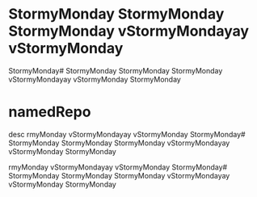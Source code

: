 # StormyMonday StormyMonday StormyMonday vStormyMondayay vStormyMonday
StormyMonday# StormyMonday StormyMonday StormyMonday vStormyMondayay vStormyMonday
StormyMonday
# namedRepo
desc
rmyMonday vStormyMondayay vStormyMonday
StormyMonday# StormyMonday StormyMonday StormyMonday vStormyMondayay vStormyMonday
StormyMonday

rmyMonday vStormyMondayay vStormyMonday
StormyMonday# StormyMonday StormyMonday StormyMonday vStormyMondayay vStormyMonday
StormyMonday
